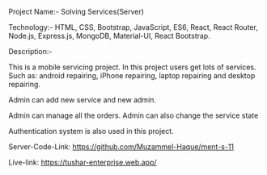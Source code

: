 Project Name:- Solving Services(Server)

Technology:-
HTML, CSS, Bootstrap, JavaScript, ES6, React, React Router, Node.js, Express.js, MongoDB, Material-UI, React Bootstrap.

Description:-

This is a mobile servicing project. In this project users get lots of services. Such as: android repairing, iPhone repairing, laptop repairing and desktop repairing.

Admin can add new service and new admin.

Admin can manage all the orders. Admin can also change the service state

Authentication system is also used in this  project. 






Server-Code-Link: https://github.com/Muzammel-Haque/ment-s-11

Live-link: https://tushar-enterprise.web.app/


